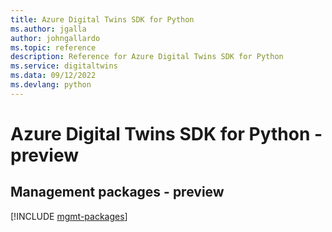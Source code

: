 ```yaml
---
title: Azure Digital Twins SDK for Python
ms.author: jgalla
author: johngallardo
ms.topic: reference
description: Reference for Azure Digital Twins SDK for Python
ms.service: digitaltwins
ms.data: 09/12/2022
ms.devlang: python
---
```

# Azure Digital Twins SDK for Python - preview

## Management packages - preview
[!INCLUDE [mgmt-packages](digital-twins-mgmt-index.md)]
